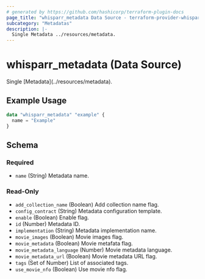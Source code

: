 ```yaml
---
# generated by https://github.com/hashicorp/terraform-plugin-docs
page_title: "whisparr_metadata Data Source - terraform-provider-whisparr"
subcategory: "Metadatas"
description: |-
  Single Metadata ../resources/metadata.
---
```


# whisparr_metadata (Data Source)

<!-- subcategory:Metadatas -->Single [Metadata](../resources/metadata).

## Example Usage

```terraform
data "whisparr_metadata" "example" {
  name = "Example"
}
```

<!-- schema generated by tfplugindocs -->
## Schema

### Required

- `name` (String) Metadata name.

### Read-Only

- `add_collection_name` (Boolean) Add collection name flag.
- `config_contract` (String) Metadata configuration template.
- `enable` (Boolean) Enable flag.
- `id` (Number) Metadata ID.
- `implementation` (String) Metadata implementation name.
- `movie_images` (Boolean) Movie images flag.
- `movie_metadata` (Boolean) Movie metafata flag.
- `movie_metadata_language` (Number) Movie metadata language.
- `movie_metadata_url` (Boolean) Movie metadata URL flag.
- `tags` (Set of Number) List of associated tags.
- `use_movie_nfo` (Boolean) Use movie nfo flag.


